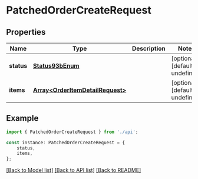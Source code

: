 # PatchedOrderCreateRequest


## Properties

Name | Type | Description | Notes
------------ | ------------- | ------------- | -------------
**status** | [**Status93bEnum**](Status93bEnum.md) |  | [optional] [default to undefined]
**items** | [**Array&lt;OrderItemDetailRequest&gt;**](OrderItemDetailRequest.md) |  | [optional] [default to undefined]

## Example

```typescript
import { PatchedOrderCreateRequest } from './api';

const instance: PatchedOrderCreateRequest = {
    status,
    items,
};
```

[[Back to Model list]](../README.md#documentation-for-models) [[Back to API list]](../README.md#documentation-for-api-endpoints) [[Back to README]](../README.md)
